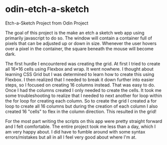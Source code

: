 # odin-etch-a-sketch
Etch-a-Sketch Project from Odin Project

The goal of this project is the make an etch a sketch web app using primarily javascript to do so.  The window will contain a container full of pixels that can be adjusted up or down in size.  Whenever the user hovers over a pixel in the container, the square beneath the mouse will become dark.

The first hurdle I encountered was creating the grid.  At first I tried to create all 16*16 cells using Flexbox and wrap.  It went nowhere.  I thought about learning CSS Grid but I was determined to learn how to create this using Flexbox.  I then realized that I needed to break it down further into easier steps, so I focused on creating 16 columns instead.  That was easy to do.  Once I had the columns created I only needed to create the cells.  It took me some troubleshooting to realize that I needed to next another for loop within the for loop for creating each column.  So to create the grid I created a for loop to create all 16 columns but during the creation of each column I also created 16 "cells" to flex in the column direction.  This resulted in the grid!

For the most part writing the scripts on this app were pretty straight forward and I felt comfortable.  The entire project took me less than a day, which I am very happy about.  I did have to fumble around with some syntax errors/mistakes but all in all I feel very good about where I'm at.